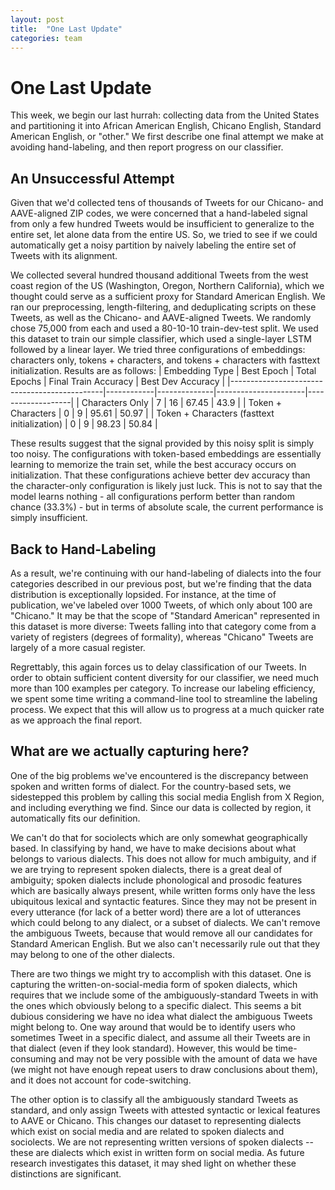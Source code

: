 ```yaml
---
layout: post
title:  "One Last Update"
categories: team
---
```

# One Last Update
This week, we begin our last hurrah: collecting data from the United States and partitioning it into African American English, Chicano English, Standard American English, or "other."  We first describe one final attempt we make at avoiding hand-labeling, and then report progress on our classifier.

## An Unsuccessful Attempt
Given that we'd collected tens of thousands of Tweets for our Chicano- and AAVE-aligned ZIP codes, we were concerned that a hand-labeled signal from only a few hundred Tweets would be insufficient to generalize to the entire set, let alone data from the entire US.  So, we tried to see if we could automatically get a noisy partition by naively labeling the entire set of Tweets with its alignment.

We collected several hundred thousand additional Tweets from the west coast region of the US (Washington, Oregon, Northern California), which we thought could serve as a sufficient proxy for Standard American English.  We ran our preprocessing, length-filtering, and deduplicating scripts on these Tweets, as well as the Chicano- and AAVE-aligned Tweets.  We randomly chose 75,000 from each and used a 80-10-10 train-dev-test split.  We used this dataset to train our simple classifier, which used a single-layer LSTM followed by a linear layer.  We tried three configurations of embeddings: characters only, tokens + characters, and tokens + characters with fasttext initialization.  Results are as follows:
| Embedding Type                               | Best Epoch | Total Epochs | Final Train Accuracy | Best Dev Accuracy |
|----------------------------------------------|------------|--------------|----------------------|-------------------|
| Characters Only                              | 7          | 16           | 67.45                | 43.9              |
| Token + Characters                           | 0          | 9            | 95.61                | 50.97             |
| Token + Characters (fasttext initialization) | 0          | 9            | 98.23                | 50.84             |

These results suggest that the signal provided by this noisy split is simply too noisy.  The configurations with token-based embeddings are essentially learning to memorize the train set, while the best accuracy occurs on initialization.  That these configurations achieve better dev accuracy than the character-only configuration is likely just luck.  This is not to say that the model learns nothing - all configurations perform better than random chance (33.3%) - but in terms of absolute scale, the current performance is simply insufficient.

## Back to Hand-Labeling
As a result, we're continuing with our hand-labeling of dialects into the four categories described in our previous post, but we're finding that the data distribution is exceptionally lopsided.  For instance, at the time of publication, we've labeled over 1000 Tweets, of which only about 100 are "Chicano."  It may be that the scope of "Standard American" represented in this dataset is more diverse: Tweets falling into that category come from a variety of registers (degrees of formality), whereas "Chicano" Tweets are largely of a more casual register.

Regrettably, this again forces us to delay classification of our Tweets.  In order to obtain sufficient content diversity for our classifier, we need much more than 100 examples per category.  To increase our labeling efficiency, we spent some time writing a command-line tool to streamline the labeling process.  We expect that this will allow us to progress at a much quicker rate as we approach the final report.

## What are we actually capturing  here?
One of the big problems we've encountered is the discrepancy between spoken and written forms of dialect. For the country-based sets, we sidestepped this problem by calling this social media English from X Region, and including everything we find. Since our data is collected by region, it automatically fits our definition.

We can't do that for sociolects which are only somewhat geographically based. In classifying by hand, we have to make decisions about what belongs to various dialects. This does not allow for much ambiguity, and if we are trying to represent spoken dialects, there is a great deal of ambiguity; spoken dialects include phonological and prosodic features which are basically always present, while written forms only have the less ubiquitous lexical and syntactic features. Since they may not be present in every utterance (for lack of a better word) there are a lot of utterances which could belong to any dialect, or a subset of dialects. We can't remove the ambiguous Tweets, because that would remove all our candidates for Standard American English. But we also can't necessarily rule out that they may belong to one of the other dialects.

There are two things we might try to accomplish with this dataset. One is capturing the written-on-social-media form of spoken dialects, which requires that we include some of the ambiguously-standard Tweets in with the ones which obviously belong to a specific dialect. This seems a bit dubious considering we have no idea what dialect the ambiguous Tweets might belong to. One way around that would be to identify users who sometimes Tweet in a specific dialect, and assume all their Tweets are in that dialect (even if they look standard). However, this would be time-consuming and may not be very possible with the amount of data we have (we might not have enough repeat users to draw conclusions about them), and it does not account for code-switching.

The other option is to classify all the ambiguously standard Tweets as standard, and only assign Tweets with attested syntactic or lexical features to AAVE or Chicano. This changes our dataset to representing dialects which exist on social media and are related to spoken dialects and sociolects. We are not representing written versions of spoken dialects -- these are dialects which exist in written form on social media. As future research investigates this dataset, it may shed light on whether these distinctions are significant.

